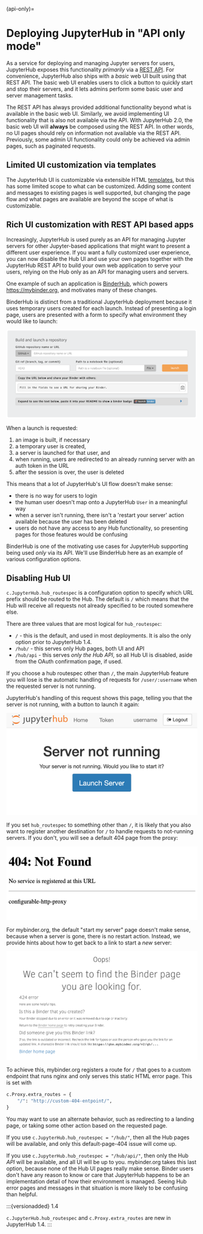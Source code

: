 (api-only)=

# Deploying JupyterHub in "API only mode"

As a service for deploying and managing Jupyter servers for users, JupyterHub
exposes this functionality _primarily_ via a [REST API](rest).
For convenience, JupyterHub also ships with a _basic_ web UI built using that REST API.
The basic web UI enables users to click a button to quickly start and stop their servers,
and it lets admins perform some basic user and server management tasks.

The REST API has always provided additional functionality beyond what is available in the basic web UI.
Similarly, we avoid implementing UI functionality that is also not available via the API.
With JupyterHub 2.0, the basic web UI will **always** be composed using the REST API.
In other words, no UI pages should rely on information not available via the REST API.
Previously, some admin UI functionality could only be achieved via admin pages,
such as paginated requests.

## Limited UI customization via templates
The JupyterHub UI is customizable via extensible HTML [templates](templates),
but this has some limited scope to what can be customized.
Adding some content and messages to existing pages is well supported,
but changing the page flow and what pages are available are beyond the scope of what is customizable.

## Rich UI customization with REST API based apps
Increasingly, JupyterHub is used purely as an API for managing Jupyter servers
for other Jupyter-based applications that might want to present a different user experience.
If you want a fully customized user experience,
you can now disable the Hub UI and use your own pages together with the JupyterHub REST API
to build your own web application to serve your users,
relying on the Hub only as an API for managing users and servers.

One example of such an application is [BinderHub][], which powers https://mybinder.org,
and motivates many of these changes.

BinderHub is distinct from a traditional JupyterHub deployment
because it uses temporary users created for each launch.
Instead of presenting a login page,
users are presented with a form to specify what environment they would like to launch:

![Binder launch form](../images/binderhub-form.png)

When a launch is requested:

1. an image is built, if necessary
2. a temporary user is created,
3. a server is launched for that user, and
4. when running, users are redirected to an already running server with an auth token in the URL
5. after the session is over, the user is deleted

This means that a lot of JupyterHub's UI flow doesn't make sense:

- there is no way for users to login
- the human user doesn't map onto a JupyterHub `User` in a meaningful way
- when a server isn't running, there isn't a 'restart your server' action available because the user has been deleted
- users do not have any access to any Hub functionality, so presenting pages for those features would be confusing

BinderHub is one of the motivating use cases for JupyterHub supporting being used _only_ via its API.
We'll use BinderHub here as an example of various configuration options.

[binderhub]: https://binderhub.readthedocs.io

## Disabling Hub UI

`c.JupyterHub.hub_routespec` is a configuration option to specify which URL prefix should be routed to the Hub.
The default is `/` which means that the Hub will receive all requests not already specified to be routed somewhere else.

There are three values that are most logical for `hub_routespec`:

- `/` - this is the default, and used in most deployments.
  It is also the only option prior to JupyterHub 1.4.
- `/hub/` - this serves only Hub pages, both UI and API
- `/hub/api` - this serves _only the Hub API_, so all Hub UI is disabled,
  aside from the OAuth confirmation page, if used.

If you choose a hub routespec other than `/`,
the main JupyterHub feature you will lose is the automatic handling of requests for `/user/:username`
when the requested server is not running.

JupyterHub's handling of this request shows this page,
telling you that the server is not running,
with a button to launch it again:

![screenshot of hub page for server not running](../images/server-not-running.png)

If you set `hub_routespec` to something other than `/`,
it is likely that you also want to register another destination for `/` to handle requests to not-running servers.
If you don't, you will see a default 404 page from the proxy:

![screenshot of CHP default 404](../images/chp-404.png)

For mybinder.org, the default "start my server" page doesn't make sense,
because when a server is gone, there is no restart action.
Instead, we provide hints about how to get back to a link to start a _new_ server:

![screenshot of mybinder.org 404](../images/binder-404.png)

To achieve this, mybinder.org registers a route for `/` that goes to a custom endpoint
that runs nginx and only serves this static HTML error page.
This is set with

```python
c.Proxy.extra_routes = {
    "/": "http://custom-404-entpoint/",
}
```

You may want to use an alternate behavior, such as redirecting to a landing page,
or taking some other action based on the requested page.

If you use `c.JupyterHub.hub_routespec = "/hub/"`,
then all the Hub pages will be available,
and only this default-page-404 issue will come up.

If you use `c.JupyterHub.hub_routespec = "/hub/api/"`,
then only the Hub _API_ will be available,
and all UI will be up to you.
mybinder.org takes this last option,
because none of the Hub UI pages really make sense.
Binder users don't have any reason to know or care that JupyterHub happens
to be an implementation detail of how their environment is managed.
Seeing Hub error pages and messages in that situation is more likely to be confusing than helpful.

:::{versionadded} 1.4

`c.JupyterHub.hub_routespec` and `c.Proxy.extra_routes` are new in JupyterHub 1.4.
:::

